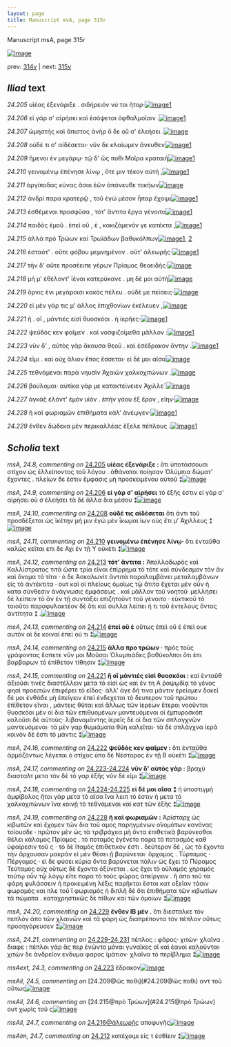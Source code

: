 ```yaml
---
layout: page
title: Manuscript msA, page 315r
---
```


Manuscript msA, page 315r

[![image](http://www.homermultitext.org/iipsrv?OBJ=IIP,1.0&FIF=/project/homer/pyramidal/deepzoom/hmt/vaimg/2017a/VA315RN_0485.tif&WID=100&CVT=JPEG)](http://www.homermultitext.org/ict2/?urn=urn:cite2:hmt:vaimg.2017a:VA315RN_0485)

prev:  [314v](../314v) | next:  [315v](../315v)

## *Iliad* text

*24.205* <a id="24.205"/> υἱέας ἐξενάριξε . σιδήρειόν νύ τοι ῆτορ·[![image](http://www.homermultitext.org/iipsrv?OBJ=IIP,1.0&FIF=/project/homer/pyramidal/deepzoom/hmt/vaimg/2017a/VA315RN_0485.tif&RGN=0.196,0.1877,0.38,0.033&WID=1000&CVT=JPEG)](http://www.homermultitext.org/ict2/?urn=urn:cite2:hmt:vaimg.2017a:VA315RN_0485@0.196,0.1877,0.38,0.033)[1](#msA_24.8)

*24.206* <a id="24.206"/> εἰ γάρ σ' αἱρήσει καὶ ἐσόψεται ὀφθαλμοῖσιν .[![image](http://www.homermultitext.org/iipsrv?OBJ=IIP,1.0&FIF=/project/homer/pyramidal/deepzoom/hmt/vaimg/2017a/VA315RN_0485.tif&RGN=0.198,0.2125,0.395,0.0263&WID=1000&CVT=JPEG)](http://www.homermultitext.org/ict2/?urn=urn:cite2:hmt:vaimg.2017a:VA315RN_0485@0.198,0.2125,0.395,0.0263)[1](#msA_24.9)

*24.207* <a id="24.207"/> ὠμηστὴς καὶ ἄπιστος ἀνὴρ ὅ δε οὔ σ' ἐλεήσει .[![image](http://www.homermultitext.org/iipsrv?OBJ=IIP,1.0&FIF=/project/homer/pyramidal/deepzoom/hmt/vaimg/2017a/VA315RN_0485.tif&RGN=0.192,0.232,0.401,0.0278&WID=1000&CVT=JPEG)](http://www.homermultitext.org/ict2/?urn=urn:cite2:hmt:vaimg.2017a:VA315RN_0485@0.192,0.232,0.401,0.0278)

*24.208* <a id="24.208"/> οὐδέ τι σ' αἰδέσεται· νῦν δε κλαίωμεν ἄνευθεν[![image](http://www.homermultitext.org/iipsrv?OBJ=IIP,1.0&FIF=/project/homer/pyramidal/deepzoom/hmt/vaimg/2017a/VA315RN_0485.tif&RGN=0.196,0.25,0.403,0.0255&WID=1000&CVT=JPEG)](http://www.homermultitext.org/ict2/?urn=urn:cite2:hmt:vaimg.2017a:VA315RN_0485@0.196,0.25,0.403,0.0255)[1](#msA_24.10)

*24.209* <a id="24.209"/> ἥμενοι ἐν μεγάρῳ· τῷ δ' ὥς ποθι Μοῖρα κραταιὴ[![image](http://www.homermultitext.org/iipsrv?OBJ=IIP,1.0&FIF=/project/homer/pyramidal/deepzoom/hmt/vaimg/2017a/VA315RN_0485.tif&RGN=0.195,0.2695,0.43,0.0248&WID=1000&CVT=JPEG)](http://www.homermultitext.org/ict2/?urn=urn:cite2:hmt:vaimg.2017a:VA315RN_0485@0.195,0.2695,0.43,0.0248)[1](#msAil_24.5)

*24.210* <a id="24.210"/> γεινομένῳ ἐπένησε λίνῳ , ὅτε μιν τέκον αὐτὴ ,[![image](http://www.homermultitext.org/iipsrv?OBJ=IIP,1.0&FIF=/project/homer/pyramidal/deepzoom/hmt/vaimg/2017a/VA315RN_0485.tif&RGN=0.19,0.2868,0.427,0.0308&WID=1000&CVT=JPEG)](http://www.homermultitext.org/ict2/?urn=urn:cite2:hmt:vaimg.2017a:VA315RN_0485@0.19,0.2868,0.427,0.0308)[1](#msA_24.11)

*24.211* <a id="24.211"/> ἀργίποδας κύνας ᾶσαι ἑῶν ἀπάνευθε τοκήων[![image](http://www.homermultitext.org/iipsrv?OBJ=IIP,1.0&FIF=/project/homer/pyramidal/deepzoom/hmt/vaimg/2017a/VA315RN_0485.tif&RGN=0.191,0.3071,0.425,0.0293&WID=1000&CVT=JPEG)](http://www.homermultitext.org/ict2/?urn=urn:cite2:hmt:vaimg.2017a:VA315RN_0485@0.191,0.3071,0.425,0.0293)

*24.212* <a id="24.212"/> ἀνδρὶ παρα κρατερῷ , τοῦ ἐγὼ μέσον ἧπαρ ἔχοιμι[![image](http://www.homermultitext.org/iipsrv?OBJ=IIP,1.0&FIF=/project/homer/pyramidal/deepzoom/hmt/vaimg/2017a/VA315RN_0485.tif&RGN=0.192,0.3273,0.417,0.0285&WID=1000&CVT=JPEG)](http://www.homermultitext.org/ict2/?urn=urn:cite2:hmt:vaimg.2017a:VA315RN_0485@0.192,0.3273,0.417,0.0285)[1](#msAim_24.7)

*24.213* <a id="24.213"/> ἐσθέμεναι προσφῦσα , τότ' ἄντιτα ἔργα γένοιτο[![image](http://www.homermultitext.org/iipsrv?OBJ=IIP,1.0&FIF=/project/homer/pyramidal/deepzoom/hmt/vaimg/2017a/VA315RN_0485.tif&RGN=0.195,0.3468,0.411,0.0263&WID=1000&CVT=JPEG)](http://www.homermultitext.org/ict2/?urn=urn:cite2:hmt:vaimg.2017a:VA315RN_0485@0.195,0.3468,0.411,0.0263)[1](#msA_24.12)

*24.214* <a id="24.214"/> παιδὸς ἐμοῦ . ἐπεὶ οὔ , ἑ , κακιζόμενόν γε κατέκτα ,[![image](http://www.homermultitext.org/iipsrv?OBJ=IIP,1.0&FIF=/project/homer/pyramidal/deepzoom/hmt/vaimg/2017a/VA315RN_0485.tif&RGN=0.193,0.3664,0.441,0.0285&WID=1000&CVT=JPEG)](http://www.homermultitext.org/ict2/?urn=urn:cite2:hmt:vaimg.2017a:VA315RN_0485@0.193,0.3664,0.441,0.0285)[1](#msA_24.13)

*24.215* <a id="24.215"/> ἀλλὰ πρὸ Τρώων καὶ Τρωϊάδων βαθυκόλπων[![image](http://www.homermultitext.org/iipsrv?OBJ=IIP,1.0&FIF=/project/homer/pyramidal/deepzoom/hmt/vaimg/2017a/VA315RN_0485.tif&RGN=0.189,0.3851,0.41,0.0285&WID=1000&CVT=JPEG)](http://www.homermultitext.org/ict2/?urn=urn:cite2:hmt:vaimg.2017a:VA315RN_0485@0.189,0.3851,0.41,0.0285)[1](#msAil_24.6), [2](#msA_24.14)

*24.216* <a id="24.216"/> ἑσταότ' . οὔτε φόβου μεμνημένον . οὔτ' ἀλεωρῆς·[![image](http://www.homermultitext.org/iipsrv?OBJ=IIP,1.0&FIF=/project/homer/pyramidal/deepzoom/hmt/vaimg/2017a/VA315RN_0485.tif&RGN=0.195,0.4054,0.4,0.024&WID=1000&CVT=JPEG)](http://www.homermultitext.org/ict2/?urn=urn:cite2:hmt:vaimg.2017a:VA315RN_0485@0.195,0.4054,0.4,0.024)[1](#msAil_24.7)

*24.217* <a id="24.217"/> τὴν δ' αῦτε προσέειπε γέρων Πρίαμος θεοειδής·[![image](http://www.homermultitext.org/iipsrv?OBJ=IIP,1.0&FIF=/project/homer/pyramidal/deepzoom/hmt/vaimg/2017a/VA315RN_0485.tif&RGN=0.189,0.4242,0.448,0.0248&WID=1000&CVT=JPEG)](http://www.homermultitext.org/ict2/?urn=urn:cite2:hmt:vaimg.2017a:VA315RN_0485@0.189,0.4242,0.448,0.0248)

*24.218* <a id="24.218"/> μή μ' ἐθέλοντ' ϊέναι κατερύκανε . μη δέ μοι αὐτὴ[![image](http://www.homermultitext.org/iipsrv?OBJ=IIP,1.0&FIF=/project/homer/pyramidal/deepzoom/hmt/vaimg/2017a/VA315RN_0485.tif&RGN=0.187,0.4422,0.452,0.0263&WID=1000&CVT=JPEG)](http://www.homermultitext.org/ict2/?urn=urn:cite2:hmt:vaimg.2017a:VA315RN_0485@0.187,0.4422,0.452,0.0263)

*24.219* <a id="24.219"/> ὄρνις ἐνι μεγάροισι κακὸς πέλευ . οὐδέ με πείσεις·[![image](http://www.homermultitext.org/iipsrv?OBJ=IIP,1.0&FIF=/project/homer/pyramidal/deepzoom/hmt/vaimg/2017a/VA315RN_0485.tif&RGN=0.2,0.461,0.441,0.0278&WID=1000&CVT=JPEG)](http://www.homermultitext.org/ict2/?urn=urn:cite2:hmt:vaimg.2017a:VA315RN_0485@0.2,0.461,0.441,0.0278)

*24.220* <a id="24.220"/> εἰ μὲν γάρ τις μ' ἀλλος ἐπιχθονίων ἐκέλευεν ,[![image](http://www.homermultitext.org/iipsrv?OBJ=IIP,1.0&FIF=/project/homer/pyramidal/deepzoom/hmt/vaimg/2017a/VA315RN_0485.tif&RGN=0.19,0.4797,0.408,0.0278&WID=1000&CVT=JPEG)](http://www.homermultitext.org/ict2/?urn=urn:cite2:hmt:vaimg.2017a:VA315RN_0485@0.19,0.4797,0.408,0.0278)

*24.221* <a id="24.221"/> ἢ . οἳ , μάντιές εἰσὶ θυοσκόοι . ἠ ἱερῆες·[![image](http://www.homermultitext.org/iipsrv?OBJ=IIP,1.0&FIF=/project/homer/pyramidal/deepzoom/hmt/vaimg/2017a/VA315RN_0485.tif&RGN=0.193,0.5,0.359,0.0233&WID=1000&CVT=JPEG)](http://www.homermultitext.org/ict2/?urn=urn:cite2:hmt:vaimg.2017a:VA315RN_0485@0.193,0.5,0.359,0.0233)[1](#msA_24.15)

*24.222* <a id="24.222"/> ψεῦδός κεν φαῖμεν . καὶ νοσφιζοίμεθα μᾶλλον :[![image](http://www.homermultitext.org/iipsrv?OBJ=IIP,1.0&FIF=/project/homer/pyramidal/deepzoom/hmt/vaimg/2017a/VA315RN_0485.tif&RGN=0.19,0.5195,0.422,0.0233&WID=1000&CVT=JPEG)](http://www.homermultitext.org/ict2/?urn=urn:cite2:hmt:vaimg.2017a:VA315RN_0485@0.19,0.5195,0.422,0.0233)[1](#msA_24.16)

*24.223* <a id="24.223"/> νῦν δ̀' , αὐτὸς γὰρ ἄκουσα θεοῦ . καὶ ἐσέδρακον ἄντην .[![image](http://www.homermultitext.org/iipsrv?OBJ=IIP,1.0&FIF=/project/homer/pyramidal/deepzoom/hmt/vaimg/2017a/VA315RN_0485.tif&RGN=0.188,0.5375,0.453,0.03&WID=1000&CVT=JPEG)](http://www.homermultitext.org/ict2/?urn=urn:cite2:hmt:vaimg.2017a:VA315RN_0485@0.188,0.5375,0.453,0.03)[1](#msAext_24.3)

*24.224* <a id="24.224"/> εῖμι . καὶ οὐχ ἅλιον ἔπος ἔσσεται· εἰ δέ μοι αῖσα[![image](http://www.homermultitext.org/iipsrv?OBJ=IIP,1.0&FIF=/project/homer/pyramidal/deepzoom/hmt/vaimg/2017a/VA315RN_0485.tif&RGN=0.197,0.5563,0.411,0.0278&WID=1000&CVT=JPEG)](http://www.homermultitext.org/ict2/?urn=urn:cite2:hmt:vaimg.2017a:VA315RN_0485@0.197,0.5563,0.411,0.0278)

*24.225* <a id="24.225"/> τεθνάμεναι παρὰ νηυσὶν Ἀχαιῶν χαλκοχιτώνων .[![image](http://www.homermultitext.org/iipsrv?OBJ=IIP,1.0&FIF=/project/homer/pyramidal/deepzoom/hmt/vaimg/2017a/VA315RN_0485.tif&RGN=0.196,0.5766,0.424,0.027&WID=1000&CVT=JPEG)](http://www.homermultitext.org/ict2/?urn=urn:cite2:hmt:vaimg.2017a:VA315RN_0485@0.196,0.5766,0.424,0.027)

*24.226* <a id="24.226"/> βούλομαι· αὐτίκα γάρ με κατακτείνειεν Ἀχιλλε`[![image](http://www.homermultitext.org/iipsrv?OBJ=IIP,1.0&FIF=/project/homer/pyramidal/deepzoom/hmt/vaimg/2017a/VA315RN_0485.tif&RGN=0.194,0.5953,0.422,0.0248&WID=1000&CVT=JPEG)](http://www.homermultitext.org/ict2/?urn=urn:cite2:hmt:vaimg.2017a:VA315RN_0485@0.194,0.5953,0.422,0.0248)

*24.227* <a id="24.227"/> ἀγκὰ̆ς ἑλόντ' ἐμὸν υἱὸν . ἐπὴν γόου ἐξ ἔρον , εἵην·[![image](http://www.homermultitext.org/iipsrv?OBJ=IIP,1.0&FIF=/project/homer/pyramidal/deepzoom/hmt/vaimg/2017a/VA315RN_0485.tif&RGN=0.193,0.6111,0.414,0.03&WID=1000&CVT=JPEG)](http://www.homermultitext.org/ict2/?urn=urn:cite2:hmt:vaimg.2017a:VA315RN_0485@0.193,0.6111,0.414,0.03)

*24.228* <a id="24.228"/> ῆ καὶ φωριαμῶν ἐπιθήματα κὰλ' ἀνέῳγεν·[![image](http://www.homermultitext.org/iipsrv?OBJ=IIP,1.0&FIF=/project/homer/pyramidal/deepzoom/hmt/vaimg/2017a/VA315RN_0485.tif&RGN=0.19,0.6344,0.428,0.024&WID=1000&CVT=JPEG)](http://www.homermultitext.org/ict2/?urn=urn:cite2:hmt:vaimg.2017a:VA315RN_0485@0.19,0.6344,0.428,0.024)[1](#msA_24.19)

*24.229* <a id="24.229"/> ἔνθεν δώδεκα μὲν περικαλλέας ἔξελε πέπλους .[![image](http://www.homermultitext.org/iipsrv?OBJ=IIP,1.0&FIF=/project/homer/pyramidal/deepzoom/hmt/vaimg/2017a/VA315RN_0485.tif&RGN=0.187,0.6502,0.436,0.0293&WID=1000&CVT=JPEG)](http://www.homermultitext.org/ict2/?urn=urn:cite2:hmt:vaimg.2017a:VA315RN_0485@0.187,0.6502,0.436,0.0293)[1](#msA_24.20)

## *Scholia* text

*msA, 24.8, commenting on* [24.205](#24.205)  <a id="msA_24.8"/> **υἱέας ἐξενάριξε :** ὅτι ὑποτάσσουσι στίχον ὡς ἐλλείποντος τοῦ λόγου . ἀθάνατοι ποίησαν Ὀλύμπια δώματ' ἔχοντες . πλείων δε ἐστιν ἔμφασις μὴ προσκειμένου αὐτοῦ ⁑[![image](http://www.homermultitext.org/iipsrv?OBJ=IIP,1.0&FIF=/project/homer/pyramidal/deepzoom/hmt/vaimg/2017a/VA315RN_0485.tif&RGN=0.188,0.0818,0.619,0.0368&WID=1000&CVT=JPEG)](http://www.homermultitext.org/ict2/?urn=urn:cite2:hmt:vaimg.2017a:VA315RN_0485@0.188,0.0818,0.619,0.0368)

*msA, 24.9, commenting on* [24.206](#24.206)  <a id="msA_24.9"/> **εἰ γάρ σ' αἱρήσει** τὸ ἑξῆς ἐστιν εἰ γάρ σ' αἰρήσει οὒ σ ἐλεήσει τὰ δὲ ἄλλα δια μέσου ⁑[![image](http://www.homermultitext.org/iipsrv?OBJ=IIP,1.0&FIF=/project/homer/pyramidal/deepzoom/hmt/vaimg/2017a/VA315RN_0485.tif&RGN=0.201,0.0983,0.606,0.0353&WID=1000&CVT=JPEG)](http://www.homermultitext.org/ict2/?urn=urn:cite2:hmt:vaimg.2017a:VA315RN_0485@0.201,0.0983,0.606,0.0353)

*msA, 24.10, commenting on* [24.208](#24.208)  <a id="msA_24.10"/> **οὐδέ τις αἰδέσεται** ὅτι ἀντι τοῦ προσδέξεται ὡς ϊκέτην μή μιν ἐγὼ μὲν ΐκωμαι ἰων οὺς ἔτι μ’ Ἀχιλλευς ⁑[![image](http://www.homermultitext.org/iipsrv?OBJ=IIP,1.0&FIF=/project/homer/pyramidal/deepzoom/hmt/vaimg/2017a/VA315RN_0485.tif&RGN=0.193,0.1104,0.619,0.0428&WID=1000&CVT=JPEG)](http://www.homermultitext.org/ict2/?urn=urn:cite2:hmt:vaimg.2017a:VA315RN_0485@0.193,0.1104,0.619,0.0428)

*msA, 24.11, commenting on* [24.210](#24.210)  <a id="msA_24.11"/> **γεινομένω ἐπένησε λίνῳ·** ὅτι ἐνταῦθα καλῶς κεῖται επι δε Αχι ἐν τῇ Υ οὐκέτι ⁑[![image](http://www.homermultitext.org/iipsrv?OBJ=IIP,1.0&FIF=/project/homer/pyramidal/deepzoom/hmt/vaimg/2017a/VA315RN_0485.tif&RGN=0.197,0.1224,0.598,0.03&WID=1000&CVT=JPEG)](http://www.homermultitext.org/ict2/?urn=urn:cite2:hmt:vaimg.2017a:VA315RN_0485@0.197,0.1224,0.598,0.03)

*msA, 24.12, commenting on* [24.213](#24.213)  <a id="msA_24.12"/> **τότ' ἄντιτα :** Ἀπολλοδωρὸς καὶ Καλλίστρατος τιτά ὥστε τρία εῖναι ἐπίρρημα τὸ τότε καὶ σύνδεσμον τὸν ἄν καὶ ὄνομα τὸ τίτα · ὁ δε Ἀσκαλωνίτ ἄντιτὰ παραλαμβάνει μεταλαμβάνων εἰς τὸ ἀντέκτιτα · ουτ καὶ οἱ πλείους ὁμοίως τῲ ἄτιτα ἔχεται μὲν οὖν ἡ κατα σύνθεσιν ἀνάγνωσις ἐμφάσεως . καὶ μᾶλλον τοῦ νοητοῦ· μελλήσει δὲ λείπειν τὸ ἄν ἐν τῇ συντάξει επιζητοῦντ τοῦ γένοιτο · εὐκτικοῦ τὸ τοιοῦτο παραφυλακτέον δὲ ὅτι καὶ συλλα λείπει ἡ τι τοῦ ἐντελους ὄντος ἀντίτητα ⁑ .[![image](http://www.homermultitext.org/iipsrv?OBJ=IIP,1.0&FIF=/project/homer/pyramidal/deepzoom/hmt/vaimg/2017a/VA315RN_0485.tif&RGN=0.196,0.1351,0.629,0.1134&WID=1000&CVT=JPEG)](http://www.homermultitext.org/ict2/?urn=urn:cite2:hmt:vaimg.2017a:VA315RN_0485@0.196,0.1351,0.629,0.1134)

*msA, 24.13, commenting on* [24.214](#24.214)  <a id="msA_24.13"/> **ἐπεὶ οὒ ὲ** οὕτως ἐπεὶ οὔ ἑ ἐπεὶ ουκ αυτόν αἱ δε κοιναὶ ἐπεὶ ού τι ⁑[![image](http://www.homermultitext.org/iipsrv?OBJ=IIP,1.0&FIF=/project/homer/pyramidal/deepzoom/hmt/vaimg/2017a/VA315RN_0485.tif&RGN=0.628,0.2387,0.174,0.039&WID=1000&CVT=JPEG)](http://www.homermultitext.org/ict2/?urn=urn:cite2:hmt:vaimg.2017a:VA315RN_0485@0.628,0.2387,0.174,0.039)

*msA, 24.14, commenting on* [24.215](#24.215)  <a id="msA_24.14"/> **ἄλλα προ τρώων ·** πρὸς τοὺς γράφοντας ἔσπετε νῦν μοι Μοῦσαι Ὀλυμπιάδες βαθύκολποι ὅτι ἐπι βαρβαρων τὸ ἐπίθετον τίθησιν ⁑[![image](http://www.homermultitext.org/iipsrv?OBJ=IIP,1.0&FIF=/project/homer/pyramidal/deepzoom/hmt/vaimg/2017a/VA315RN_0485.tif&RGN=0.622,0.2958,0.192,0.0586&WID=1000&CVT=JPEG)](http://www.homermultitext.org/ict2/?urn=urn:cite2:hmt:vaimg.2017a:VA315RN_0485@0.622,0.2958,0.192,0.0586)

*msA, 24.15, commenting on* [24.221](#24.221)  <a id="msA_24.15"/> **ἢ οἳ μάντιές εἰσὶ θυοσκόοι :** καὶ ἐνταῦθ ἀξιοῦσι τινὲς διαστέλλειν μετα τὸ εἰσὶ ὡς καὶ ἐν τη Α ῥαψῳδίᾳ τὸ γένος φησὶ προειπὼν ἐπιφέρει τὸ εῖδος· ἀλλ' άγε δή τινα μάντιν ἐρείομεν δοκεῖ δέ μοι ἐνθάδε μὴ ἐπείγειν ἐπεὶ ἐνδεχεται τὸ δευτερον τοῦ πρώτου ἐπίθετον εῖναι , μάντεις θῦται καὶ ἄλλως τῶν ἱερέων ἕτεροι νοοῦνται θυοσκόοι μὲν οἱ δια τῶν επιθυομένων μαντευόμενοι οἱ ἐμπυροσκόπ καλοῦσι δὲ αὐτοὺς· λιβανομάντης ἱερεῖς δὲ οἱ δια τῶν σπλαγχνῶν μαντευόμενοι· τὰ μὲν γαρ θυμιάματα θύη καλεῖται· τὰ δὲ σπλάγχνα ἱερά κοινὸν δέ ἐστι τὸ μάντις ⁑[![image](http://www.homermultitext.org/iipsrv?OBJ=IIP,1.0&FIF=/project/homer/pyramidal/deepzoom/hmt/vaimg/2017a/VA315RN_0485.tif&RGN=0.627,0.3491,0.207,0.2095&WID=1000&CVT=JPEG)](http://www.homermultitext.org/ict2/?urn=urn:cite2:hmt:vaimg.2017a:VA315RN_0485@0.627,0.3491,0.207,0.2095)

*msA, 24.16, commenting on* [24.222](#24.222)  <a id="msA_24.16"/> **ψεῦδός κεν φαῖμεν :** ὅτι ἐνταῦθα ἁρμὸζόντως λέγεται ὁ στίχος ὑπο δὲ Νέστορος ἐν τῇ Β οὐκέτι ⁑[![image](http://www.homermultitext.org/iipsrv?OBJ=IIP,1.0&FIF=/project/homer/pyramidal/deepzoom/hmt/vaimg/2017a/VA315RN_0485.tif&RGN=0.631,0.5511,0.212,0.0541&WID=1000&CVT=JPEG)](http://www.homermultitext.org/ict2/?urn=urn:cite2:hmt:vaimg.2017a:VA315RN_0485@0.631,0.5511,0.212,0.0541)

*msA, 24.17, commenting on* [24.223-24.224](#24.223-24.224)  <a id="msA_24.17"/> **νῦν δ' αὐτὸς γὰρ :** βραχὺ διασταλτ μετα τὸν δέ τὸ γαρ ἑξῆς νῦν δέ εἰμι ⁑[![image](http://www.homermultitext.org/iipsrv?OBJ=IIP,1.0&FIF=/project/homer/pyramidal/deepzoom/hmt/vaimg/2017a/VA315RN_0485.tif&RGN=0.629,0.5968,0.174,0.0458&WID=1000&CVT=JPEG)](http://www.homermultitext.org/ict2/?urn=urn:cite2:hmt:vaimg.2017a:VA315RN_0485@0.629,0.5968,0.174,0.0458)

*msA, 24.18, commenting on* [24.224-24.225](#24.224-24.225)  <a id="msA_24.18"/> **εἰ δέ μοι αῖσα ⁑** ἡ ὑποστιγμὴ ἀμφίβολος ἤτοι γὰρ μετα τὸ αῖσα ἵνα λειπ τὸ ἐστιν ἠ μετα τὸ χαλκοχιτώνων ἵνα κοινῇ τὸ τεθνάμεναι καὶ κατ τῶν ἑξῆς ⁑[![image](http://www.homermultitext.org/iipsrv?OBJ=IIP,1.0&FIF=/project/homer/pyramidal/deepzoom/hmt/vaimg/2017a/VA315RN_0485.tif&RGN=0.623,0.6239,0.179,0.0796&WID=1000&CVT=JPEG)](http://www.homermultitext.org/ict2/?urn=urn:cite2:hmt:vaimg.2017a:VA315RN_0485@0.623,0.6239,0.179,0.0796)

*msA, 24.19, commenting on* [24.228](#24.228)  <a id="msA_24.19"/> **ῆ καὶ φωριαμῶν :** Ἀρίσταρχ ὡς κιβωτῶν καὶ ἔχομεν τῶν δια τοῦ αμος παρηγμένων ο̂νομάτων κανόνας τοὶουσδε · πρῶτον μὲν ὡς τὰ τριβράχεα μὴ ὄντα ἐπιθετικὰ βαρύνεσθαι θέλει κάλαμος Πρίαμος . τὸ ποταμός ἐγένετο παρα τὸ ποτασμός καθ ὑφαίρεσιν τοῦ ς · τὸ δὲ ϊταμός ἐπιθετικόν ἐστι . δεύτερον δὲ , ὡς τὰ ἔχοντα τὴν ἄρχουσαν μακράν εἰ μὲν θέσει ᾒ βαρύνεται· ὄρχαμος . Τύρταμος · Πέργαμος · εἰ δε φύσει κύρια ὄντα βαρύνεται πάλιν ὡς ἔχει τὸ Πύραμος Τεύταμος οὐχ οὕτως δὲ ἔχοντα ὀξύνεται . ὡς ἔχει τὸ οῦλαμός χηραμός τούτῳ οὖν τῷ λόγῳ εἴτε παρα τὸ τοὺς φῶρας ἀπείργειν . ἢ ἀπο τοῦ τὰ φάρη φυλάσσειν ἡ προκειμένη λέξις παρῆκται ἔσται κατ οξεῖαν τάσιν φωραμὸς και πλε τοῦ ϊ φωριαμός ἡ διπλῆ δὲ ὅτι ἐπιθήματα τῶν κιβωτίων τὰ πώματα . καταχρηστικῶς δὲ πίθων καὶ τῶν ὁμοίων ⁑[![image](http://www.homermultitext.org/iipsrv?OBJ=IIP,1.0&FIF=/project/homer/pyramidal/deepzoom/hmt/vaimg/2017a/VA315RN_0485.tif&RGN=0.174,0.6899,0.633,0.0998&WID=1000&CVT=JPEG)](http://www.homermultitext.org/ict2/?urn=urn:cite2:hmt:vaimg.2017a:VA315RN_0485@0.174,0.6899,0.633,0.0998)

*msA, 24.20, commenting on* [24.229](#24.229)  <a id="msA_24.20"/> **ἔνθεν ΙΒ μὲν .** ὅτι διεσταλκε τόν πεπλόν ἀπο τῶν χλαινῶν καὶ τὰ φάρη ὡς διαπρέποντα τὸν πέπλον οὕτως προσηγόρευσεν ⁑[![image](http://www.homermultitext.org/iipsrv?OBJ=IIP,1.0&FIF=/project/homer/pyramidal/deepzoom/hmt/vaimg/2017a/VA315RN_0485.tif&RGN=0.173,0.7688,0.637,0.0383&WID=1000&CVT=JPEG)](http://www.homermultitext.org/ict2/?urn=urn:cite2:hmt:vaimg.2017a:VA315RN_0485@0.173,0.7688,0.637,0.0383)

*msA, 24.21, commenting on* [24.229-24.231](#24.229-24.231)  <a id="msA_24.21"/> πέπλος : φᾶρος· χιτών· χλαῖνα . διαφε : πέπλοι γάρ ἃς περ ἐνῶντο μόναι γυναῖκες οἳ καὶ ἑανοὶ καλοῦνται· χιτὼν δε ἀνδρεῖον ενδυμα φαρος ϊμάτιον· χλαῖνα τὸ περίβλημα ⁑[![image](http://www.homermultitext.org/iipsrv?OBJ=IIP,1.0&FIF=/project/homer/pyramidal/deepzoom/hmt/vaimg/2017a/VA315RN_0485.tif&RGN=0.184,0.7875,0.628,0.0443&WID=1000&CVT=JPEG)](http://www.homermultitext.org/ict2/?urn=urn:cite2:hmt:vaimg.2017a:VA315RN_0485@0.184,0.7875,0.628,0.0443)

*msAext, 24.3, commenting on* [24.223](#24.223)  <a id="msAext_24.3"/> ἔδρακον[![image](http://www.homermultitext.org/iipsrv?OBJ=IIP,1.0&FIF=/project/homer/pyramidal/deepzoom/hmt/vaimg/2017a/VA315RN_0485.tif&RGN=0.837,0.5368,0.053,0.027&WID=1000&CVT=JPEG)](http://www.homermultitext.org/ict2/?urn=urn:cite2:hmt:vaimg.2017a:VA315RN_0485@0.837,0.5368,0.053,0.027)

*msAil, 24.5, commenting on* [24.209@ὥς ποθι](#24.209@ὥς ποθι)  <a id="msAil_24.5"/> αντ τοῦ οὕτως[![image](http://www.homermultitext.org/iipsrv?OBJ=IIP,1.0&FIF=/project/homer/pyramidal/deepzoom/hmt/vaimg/2017a/VA315RN_0485.tif&RGN=0.443,0.2695,0.049,0.0113&WID=1000&CVT=JPEG)](http://www.homermultitext.org/ict2/?urn=urn:cite2:hmt:vaimg.2017a:VA315RN_0485@0.443,0.2695,0.049,0.0113)

*msAil, 24.6, commenting on* [24.215@πρὸ Τρώων](#24.215@πρὸ Τρώων)  <a id="msAil_24.6"/> ουτ χωρὶς τοῦ ς[![image](http://www.homermultitext.org/iipsrv?OBJ=IIP,1.0&FIF=/project/homer/pyramidal/deepzoom/hmt/vaimg/2017a/VA315RN_0485.tif&RGN=0.268,0.3821,0.076,0.0143&WID=1000&CVT=JPEG)](http://www.homermultitext.org/ict2/?urn=urn:cite2:hmt:vaimg.2017a:VA315RN_0485@0.268,0.3821,0.076,0.0143)

*msAil, 24.7, commenting on* [24.216@ἀλεωρῆς](#24.216@ἀλεωρῆς)  <a id="msAil_24.7"/> αποφυγῆς[![image](http://www.homermultitext.org/iipsrv?OBJ=IIP,1.0&FIF=/project/homer/pyramidal/deepzoom/hmt/vaimg/2017a/VA315RN_0485.tif&RGN=0.529,0.4054,0.065,0.0113&WID=1000&CVT=JPEG)](http://www.homermultitext.org/ict2/?urn=urn:cite2:hmt:vaimg.2017a:VA315RN_0485@0.529,0.4054,0.065,0.0113)

*msAim, 24.7, commenting on* [24.212](#24.212)  <a id="msAim_24.7"/> κατέχοιμι εἰς τ ἐσθίειν ⁑[![image](http://www.homermultitext.org/iipsrv?OBJ=IIP,1.0&FIF=/project/homer/pyramidal/deepzoom/hmt/vaimg/2017a/VA315RN_0485.tif&RGN=0.602,0.3288,0.035,0.0405&WID=1000&CVT=JPEG)](http://www.homermultitext.org/ict2/?urn=urn:cite2:hmt:vaimg.2017a:VA315RN_0485@0.602,0.3288,0.035,0.0405)